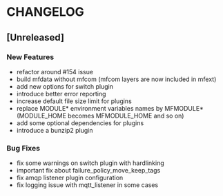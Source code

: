 # CHANGELOG


## [Unreleased]

### New Features
- refactor around #154 issue
- build mfdata without mfcom (mfcom layers are now included in mfext)
- add new options for switch plugin
- introduce better error reporting
- increase default file size limit for plugins
- replace MODULE* environment variables names by MFMODULE* (MODULE_HOME becomes MFMODULE_HOME and so on)
- add some optional dependencies for plugins
- introduce a bunzip2 plugin


### Bug Fixes
- fix some warnings on switch plugin with hardlinking
- important fix about failure_policy_move_keep_tags
- fix amqp listener plugin configuration
- fix logging issue with mqtt_listener in some cases





